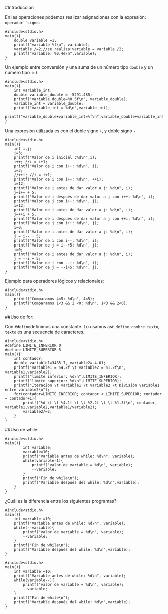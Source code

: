 

#Introducción

En las operaciones podemos realizar asignaciones con la expresión: `operador``signo`:

```
#include<stdio.h>
main(){
	double variable =1;
	printf("variable %f\n", variable);
	variable /=2;//se realiza:variable = variable /2;
	printf("variable: %0.4e\n",variable);
}
```

Un ejemplo entre conversión y una suma de un número tipo `double` y un número tipo `int`
```
#include<stdio.h>
main(){
	int variable_int;
	double variable_double = -5291.485;
	printf("variable double=%0.5f\n", variable_double);
	variable_int = variable_double;
	printf("variable_int = %d\n",variable_int);
	printf("variable_double+variable_int=%f\n",variable_double+variable_int);
}
```

Una expresión utilizada es con el doble signo `+`, y doble signo `-`

```
#include<stdio.h>
main(){
	int i,j;
	i=3;
	printf("Valor de i inicial :%d\n",i);
	i++; //i = i+1;
	printf("Valor de i con i++: %d\n", i);
	i=3;
	//++i; //i = i+1;
	printf("Valor de i con i++: %d\n", ++i);
	i=12;
	printf("Valor de i antes de dar valor a j: %d\n", i);
	j=i++ + 5;
	printf("Valor de i después de dar valor a j con i++: %d\n", i);
	printf("Valor de j con i++: %d\n", j);
	i=12;
	printf("Valor de i antes de dar valor a j: %d\n", i);
	j=++i + 5;
	printf("Valor de i después de dar valor a j con ++i: %d\n", i);
	printf("Valor de j con i++: %d\n", j);
	i=0;
	printf("Valor de i antes de dar valor a j: %d\n", i);
	j = i-- + 5;
	printf("Valor de i con i--: %d\n", i);
	printf("Valor de j = i--+5: %d\n", j);
	i=0;
	printf("Valor de i antes de dar valor a j: %d\n", i);
	j = --i + 5;
	printf("Valor de i con --i: %d\n", i);
	printf("Valor de j = --i+5: %d\n", j);
}
```

Ejemplo para operadores lógicos y relacionales:

```
#include<stdio.h>
main(){
	printf("Comparamos 4<5: %d\n", 4<5);
	printf("Comparamos 1<3 && 2 <0: %d\n", 1<3 && 2<0);
}
```

##Uso de for:

Con `#define`definimos una constante. Lo usamos así: `define nombre texto`, `texto` es una secuencia de caracteres.

```
#include<stdio.h>
#define LIMITE_INFERIOR 0
#define LIMITE_SUPERIOR 5
main(){
	int contador;
	double variable1=3485.7, variable2=-4.01;
	printf("variable1 = %4.2f \t variable2 = %1.2f\n", variable1,variable2);
	printf("limite inferior: %d\n",LIMITE_INFERIOR);
	printf("limite superior: %d\n",LIMITE_SUPERIOR);
	printf("Iteracion \t variable1 \t variable2 \t División variable1 entre variable2\n");
	for(contador=LIMITE_INFERIOR; contador < LIMITE_SUPERIOR; contador = contador+1){
		printf("%d \t \t %4.1f \t \t %2.2f \t \t %1.3f\n", contador, variable1,variable2,variable1/variable2);
		variable2/=2;
	}
}

```

##Uso de while:

```
#include<stdio.h>
main(){
		int variable;
		variable=10;
		printf("Variable antes de while: %d\n", variable);
		while(variable-1){
			printf("valor de variable = %d\n", variable);
			--variable;
		}
		printf("Fin de while\n");
		printf("Variable después del while: %d\n",variable);
	}
}
```

¿Cuál es la diferencia entre los siguientes programas?:

```
#include<stdio.h>
main(){
	int variable =10;
	printf("Variable antes de while: %d\n", variable);
	while(--variable){
		printf("valor de variable = %d\n", variable);
		--variable;
	}
	printf("Fin de while\n");
	printf("Variable después del while: %d\n",variable);
}
```

```
#include<stdio.h>
main(){
	int variable =10;
	printf("Variable antes de while: %d\n", variable);
	while(variable--){
		printf("valor de variable = %d\n", variable);
		--variable;
	}
	printf("Fin de while\n");
	printf("Variable después del while: %d\n",variable);
}
```







